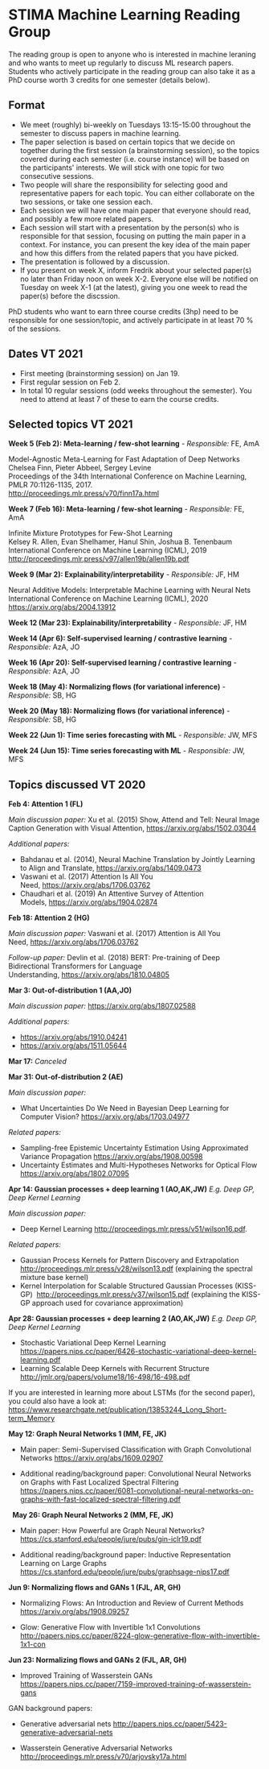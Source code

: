 # STIMA Machine Learning Reading Group
The reading group is open to anyone who is interested in machine leraning and who wants to meet up regularly to discuss ML research papers. Students who actively participate in the reading group can also take it as a PhD course worth 3 credits for one semester (details below).

## Format
- We meet (roughly) bi-weekly on Tuesdays 13:15-15:00 throughout the semester to discuss papers in machine learning.
- The paper selection is based on certain topics that we decide on together during the first session (a brainstorming session), so the topics covered during each semester (i.e. course instance) will be based on the participants' interests. We will stick with one topic for two consecutive sessions.
- Two people will share the responsibility for selecting good and representative papers for each topic. You can either collaborate on the two sessions, or take one session each.
- Each session we will have one main paper that everyone should read, and possibly a few more related papers.
- Each session will start with a presentation by the person(s) who is responsible for that session, focusing on putting the main paper in a context. For instance, you can present the key idea of the main paper and how this differs from the related papers that you have picked. 
- The presentation is followed by a discussion.
- If you present on week X, inform Fredrik about your selected paper(s) no later than Friday noon on week X-2. Everyone else will be notified on Tuesday on week X-1 (at the latest), giving you one week to read the paper(s) before the discssion.

PhD students who want to earn three course credits (3hp) need to be responsible for one session/topic, and actively participate in at least 70 % of the sessions.

## Dates VT 2021
- First meeting (brainstorming session) on Jan 19.
- First regular session on Feb 2.
- In total 10 regular sessions (odd weeks throughout the semester). You need to attend at least 7 of these to earn the course credits.

## Selected topics VT 2021

__Week 5 (Feb 2): Meta-learning / few-shot learning__
_- Responsible:_ FE, AmA

Model-Agnostic Meta-Learning for Fast Adaptation of Deep Networks
<br>
Chelsea Finn, Pieter Abbeel, Sergey Levine
<br>
Proceedings of the 34th International Conference on Machine Learning, PMLR 70:1126-1135, 2017.
<br>
http://proceedings.mlr.press/v70/finn17a.html

__Week 7 (Feb 16): Meta-learning / few-shot learning__
_- Responsible:_ FE, AmA

Infinite Mixture Prototypes for Few-Shot Learning
<br>
Kelsey R. Allen, Evan Shelhamer, Hanul Shin, Joshua B. Tenenbaum
<br>
International Conference on Machine Learning (ICML), 2019
<br>
http://proceedings.mlr.press/v97/allen19b/allen19b.pdf



__Week 9 (Mar 2): Explainability/interpretability__
_- Responsible:_ JF, HM

Neural Additive Models: Interpretable Machine Learning with Neural Nets
<br>
International Conference on Machine Learning (ICML), 2020
<br>
https://arxiv.org/abs/2004.13912


__Week 12 (Mar 23): Explainability/interpretability__
_- Responsible:_ JF, HM


__Week 14 (Apr 6): Self-supervised learning / contrastive learning__
_- Responsible:_ AzA, JO


__Week 16 (Apr 20): Self-supervised learning / contrastive learning__
_- Responsible:_ AzA, JO


__Week 18 (May 4): Normalizing flows (for variational inference)__
_- Responsible:_ SB, HG


__Week 20 (May 18): Normalizing flows (for variational inference)__
_- Responsible:_ SB, HG


__Week 22 (Jun 1): Time series forecasting with ML__
_- Responsible:_ JW, MFS


__Week 24 (Jun 15): Time series forecasting with ML__
_- Responsible:_ JW, MFS



## Topics discussed VT 2020

__Feb 4: Attention 1 (FL)__ 

_Main discussion paper:_ Xu et al. (2015) Show, Attend and Tell: Neural Image Caption Generation with Visual Attention, https://arxiv.org/abs/1502.03044

_Additional papers:_
* Bahdanau et al. (2014), Neural Machine Translation by Jointly Learning to Align and Translate, https://arxiv.org/abs/1409.0473
* Vaswani et al. (2017) Attention Is All You Need, https://arxiv.org/abs/1706.03762
* Chaudhari et al. (2019) An Attentive Survey of Attention Models, https://arxiv.org/abs/1904.02874

__Feb 18: Attention 2 (HG)__

_Main discussion paper:_ Vaswani et al. (2017) Attention is All You Need, https://arxiv.org/abs/1706.03762

_Follow-up paper:_ Devlin et al. (2018) BERT: Pre-training of Deep Bidirectional Transformers for Language Understanding, https://arxiv.org/abs/1810.04805

__Mar 3: Out-of-distribution 1 (AA,JO)__

_Main discussion paper:_ https://arxiv.org/abs/1807.02588

_Additional papers:_ 
* https://arxiv.org/abs/1910.04241
* https://arxiv.org/abs/1511.05644

__Mar 17:__  _Canceled_

__Mar 31: Out-of-distribution 2 (AE)__

_Main discussion paper:_
* What Uncertainties Do We Need in Bayesian Deep Learning for Computer Vision?
https://arxiv.org/abs/1703.04977

_Related papers:_
* Sampling-free Epistemic Uncertainty Estimation Using Approximated Variance Propagation
https://arxiv.org/abs/1908.00598
* Uncertainty Estimates and Multi-Hypotheses Networks for Optical Flow
https://arxiv.org/abs/1802.07095

__Apr 14: Gaussian processes + deep learning 1 (AO,AK,JW)__
_E.g. Deep GP, Deep Kernel Learning_

_Main discussion paper:_
* Deep Kernel Learning http://proceedings.mlr.press/v51/wilson16.pdf.

_Related papers:_
* Gaussian Process Kernels for Pattern Discovery and Extrapolation http://proceedings.mlr.press/v28/wilson13.pdf (explaining the spectral mixture base kernel)
* Kernel Interpolation for Scalable Structured Gaussian Processes (KISS-GP)  http://proceedings.mlr.press/v37/wilson15.pdf (explaining the KISS-GP approach used for covariance approximation)

__Apr 28: Gaussian processes + deep learning 2 (AO,AK,JW)__
_E.g. Deep GP, Deep Kernel Learning_

* Stochastic Variational Deep Kernel Learning https://papers.nips.cc/paper/6426-stochastic-variational-deep-kernel-learning.pdf
* Learning Scalable Deep Kernels with Recurrent Structure http://jmlr.org/papers/volume18/16-498/16-498.pdf

If you are interested in learning more about LSTMs (for the second paper), you could also have a look at:
https://www.researchgate.net/publication/13853244_Long_Short-term_Memory


__May 12: Graph Neural Networks 1 (MM, FE, JK)__

* Main paper: Semi-Supervised Classification with Graph Convolutional Networks https://arxiv.org/abs/1609.02907

* Additional reading/background paper: Convolutional Neural Networks on Graphs with Fast Localized Spectral Filtering https://papers.nips.cc/paper/6081-convolutional-neural-networks-on-graphs-with-fast-localized-spectral-filtering.pdf

 
__May 26: Graph Neural Networks 2 (MM, FE, JK)__


* Main paper: How Powerful are Graph Neural Networks? https://cs.stanford.edu/people/jure/pubs/gin-iclr19.pdf

* Additional reading/background paper: Inductive Representation Learning on Large Graphs https://cs.stanford.edu/people/jure/pubs/graphsage-nips17.pdf



__Jun 9: Normalizing flows and GANs 1 (FJL, AR, GH)__

* Normalizing Flows: An Introduction and Review of Current Methods
https://arxiv.org/abs/1908.09257

* Glow: Generative Flow with Invertible 1x1 Convolutions
http://papers.nips.cc/paper/8224-glow-generative-flow-with-invertible-1x1-con


__Jun 23: Normalizing flows and GANs 2 (FJL, AR, GH)__

* Improved Training of Wasserstein GANs
https://papers.nips.cc/paper/7159-improved-training-of-wasserstein-gans

GAN background papers:

* Generative adversarial nets
http://papers.nips.cc/paper/5423-generative-adversarial-nets

* Wasserstein Generative Adversarial Networks
http://proceedings.mlr.press/v70/arjovsky17a.html

